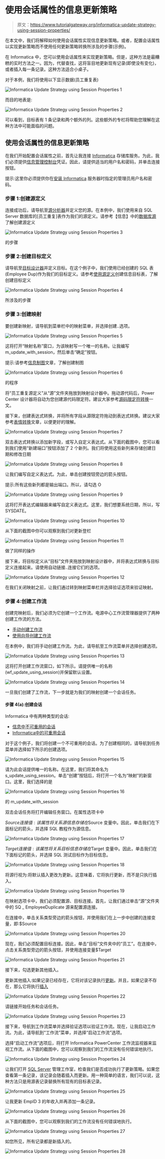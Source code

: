 # 使用会话属性的信息更新策略

> 原文：<https://www.tutorialgateway.org/informatica-update-strategy-using-session-properties/>

在本文中，我们将解释如何使用会话属性实现信息更新策略。或者，配置会话属性以实现更新策略而不使用任何更新策略转换所涉及的步骤(示例)。

在 Informatica 中，您可以使用会话属性来实现更新策略。但是，这种方法是最糟糕的实时方法之一。因为，代替查找，这将盲目地更新现有记录(即使没有变化)，或者插入每一条记录。这种方法适合小桌子。

对于本例，我们将使用以下显示数据(员工重复表)

![Informatica Update Strategy using Session Properties 1](img/221f4563db290e2fec7ab59d56d95e7e.png)

而目的地表是:

![Informatica Update Strategy using Session Properties 2](img/130b28fc3cdf96b870678092c140e12c.png)

可以看到，目标表有 1 条记录和两个额外的列。这些额外的专栏将帮助您理解在这种方法中可能面临的问题。

## 使用会话属性的信息更新策略

在我们开始配置会话属性之前，首先让我连接 [Informatica](https://www.tutorialgateway.org/informatica/) 存储库服务。为此，我们必须提供[信息管理控制台](https://www.tutorialgateway.org/informatica-admin-console/)凭证。因此，请提供适当的用户名和密码，并单击连接按钮。

提示:这里你必须提供你在[安装 Informatica](https://www.tutorialgateway.org/how-to-install-informatica/) 服务器时指定的管理员用户名和密码。

### 步骤 1:创建源定义

连接成功后，请导航至[源分析器](https://www.tutorialgateway.org/informatica-source-analyzer/)并定义您的源。在本例中，我们使用来自 SQL Server 数据库的[员工重复]表作为我们的源定义。请参考【信息】中的[数据库源](https://www.tutorialgateway.org/database-source-in-informatica/)了解创建源定义

![Informatica Update Strategy using Session Properties 3](img/4faa8b80ede3531846434521cd3eebfe.png)

的步骤

### 步骤 2:创建目标定义

请导航至[目标设计器](https://www.tutorialgateway.org/target-designer-in-informatica/)并定义目标。在这个例子中，我们使用已经创建的 SQL 表(Employee Dup)作为我们的目标定义。请参考[使用源定义](https://www.tutorialgateway.org/create-informatica-target-table-using-source-definition/)创建信息目标表，了解创建目标定义

![Informatica Update Strategy using Session Properties 4](img/0f04a06ec816fc55039bfb8557c697f0.png)

所涉及的步骤

### 步骤 3:创建映射

要创建新映射，请导航到菜单栏中的映射菜单，并选择创建..选项。

![Informatica Update Strategy using Session Properties 5](img/7219c49e9a52806c6dd9089e038613d2.png)

这将打开“映射名称”窗口，为该映射写一个唯一的名称。让我编写 m_update_with_session，然后单击“确定”按钮。

提示:请参考[信息制图](https://www.tutorialgateway.org/informatica-mapping/)文章，了解创建制图

![Informatica Update Strategy using Session Properties 6](img/4003f385f3c9b70105efe77e3631e94f.png)

的程序

将“员工重复源定义”从“源”文件夹拖放到映射设计器中。拖动源代码后，Power Center 设计器将自动为您创建源代码限定符。建议大家参考[源码限定符转换](https://www.tutorialgateway.org/source-qualifier-transformation-in-informatica/)一文。

接下来，创建表达式转换，并将所有字段从源限定符拖动到表达式转换。建议大家参考[表情转换](https://www.tutorialgateway.org/expression-transformation-in-informatica/)文章，以便更好的理解。

![Informatica Update Strategy using Session Properties 7](img/484779fc4570f1cb28f6a6a57c5c4076.png)

双击表达式转换以添加新字段，或写入自定义表达式。从下面的截图中，您可以看到我们使用“新建端口”按钮添加了 2 个新列。我们将使用这些新列来存储创建日期和修改日期

![Informatica Update Strategy using Session Properties 8](img/b4a3de16988baa396ce4006c77765b98.png)

让我们编写自定义表达式。为此，单击创建按钮旁边的箭头按钮。

提示:所有这些新列都是输出端口。所以，请勾选 O

![Informatica Update Strategy using Session Properties 9](img/35ea3ddf9abc240d866291ead4372ff7.png)

这将打开表达式编辑器来编写自定义表达式。这里，我们想要系统日期，所以，写 SYSDATE。

![Informatica Update Strategy using Session Properties 10](img/a0b5f0684fb799b28334b60bc230b0b3.png)

从下面的截图中你可以观察到我们对更新登栏

![Informatica Update Strategy using Session Properties 11](img/ced5b2962b1a9a12dad828b590bc4317.png)

做了同样的操作

接下来，将目标定义从“目标”文件夹拖放到映射设计器中，并将表达式转换与目标定义连接起来。请使用自动链接..连接它们的选项。

![Informatica Update Strategy using Session Properties 12](img/886fb3e6af1efd7ac2dd9ae3d92bf6ce.png)

在我们关闭映射之前，让我们通过转到映射菜单栏并选择验证选项来验证映射。

### 步骤 4:创建工作流

创建完映射后，我们必须为它创建一个工作流。电源中心工作流管理器提供了两种创建工作流的方法。

*   [手动创建工作流](https://www.tutorialgateway.org/informatica-workflow/)
*   [使用向导创建工作流](https://www.tutorialgateway.org/informatica-workflow-using-wizard/)

在本例中，我们将手动创建工作流。为此，请导航至工作流菜单并选择创建选项。

![Informatica Update Strategy using Session Properties 13](img/1286a448752ab939fc3c5d538c930fc1.png)

这将打开创建工作流窗口，如下所示。请提供唯一的名称(wf_update_using_session)并保留默认设置。

![Informatica Update Strategy using Session Properties 14](img/2f3e706201dfcff31d4795a8759683aa.png)

一旦我们创建了工作流，下一步就是为我们的映射创建一个会话任务。

#### 步骤 4(a):创建会话

Informatica 中有两种类型的会话:

*   [信息中不可重用的会话](https://www.tutorialgateway.org/session-in-informatica/)
*   [Informatica中的可重用会话](https://www.tutorialgateway.org/reusable-session-in-informatica/)

对于这个例子，我们将创建一个不可重用的会话。为了创建相同的，请导航到任务菜单并选择如下所示的创建选项。

![Informatica Update Strategy using Session Properties 15](img/67cf404fc9381ad3df2d673189913abe.png)

请为此会话提供唯一的名称。在这里，我们将其命名为 s_update_using_session。单击“创建”按钮后，将打开一个名为“映射”的新窗口。这里，我们选择的是

![Informatica Update Strategy using Session Properties 16](img/082fac89dce5ad392179b9533921ffe2.png)

的 m_update_with_session

双击会话任务将打开编辑任务窗口。在属性选项卡中

$Source 连接值:该属性将关系源信息存储在$Source 变量中。因此，单击我们在下面标记的箭头，并选择 SQL 教程作为源信息。

![Informatica Update Strategy using Session Properties 17](img/7ba7e203c9ca1db2228e2c3aac024a3d.png)

$Target 连接值:该属性将关系目标信息存储在$Target 变量中。因此，单击我们在下面标记的箭头，并选择 SQL 测试目标作为目标信息。

![Informatica Update Strategy using Session Properties 18](img/6d4818492e99c77b55d358b4a3369099.png)

将源行视为:将默认插入更改为更新。这意味着，它将执行更新，而不是只执行插入。

![Informatica Update Strategy using Session Properties 19](img/a2f532bb175e9c90981fae7a6b884d11.png)

在映射选项卡中，我们必须配置源、目标连接。首先，让我们通过单击“源”文件夹中的 SQ _ EmployeeDuplicate 源来配置源连接。

在连接中，单击关系类型旁边的箭头按钮，并使用我们在上一步中创建的连接变量，即:$Source

![Informatica Update Strategy using Session Properties 20](img/e6572e40fa6525a9f9dd50387771a8a0.png)

现在，我们必须配置目标连接。因此，单击“目标”文件夹中的“员工”。在连接中，点击关系类型旁边的箭头按钮，并使用连接变量$Target

![Informatica Update Strategy using Session Properties 21](img/35b28bcf379d2c0839350bc127c9bc34.png)

接下来，勾选更新其他插入。

更新其他插入:如果记录已经存在，它将对该记录执行[更新](https://www.tutorialgateway.org/sql-update-statement/)。并且，如果记录不存在，那么它将执行[插入](https://www.tutorialgateway.org/sql-insert-statement/)

![Informatica Update Strategy using Session Properties 22](img/a0b20aa6b8b90a2a9f3b143e3f95f9c9.png)

请链接开始任务和会话任务。

![Informatica Update Strategy using Session Properties 23](img/83828322c51302bab5cc2b7b5da55bb1.png)

接下来，导航到工作流菜单并选择验证选项以验证工作流。现在，让我启动工作流。为此，请导航到“工作流”菜单，并选择“启动工作流”选项。

选择“启动工作流”选项后，将打开 Informatica PowerCenter 工作流监视器来监视工作流。从下面的截图中，您可以观察到我们的工作流没有任何错误地执行。

![Informatica Update Strategy using Session Properties 24](img/20c51202383a696ed01fdc88d17c9332.png)

让我们打开 [SQL Server](https://www.tutorialgateway.org/sql/) 管理工作室，检查我们是否成功执行了更新策略。如果您查看第一条记录，该记录会随着插入而更新。用一种简单的语言，我们可以说，这种方法只是用源表记录替换所有现有的目标表记录。

![Informatica Update Strategy using Session Properties 25](img/fdb04c4abe87e23b7ae5529da20ee627.png)

让我更新 EmpID 3 的年收入并再添加一条记录。

![Informatica Update Strategy using Session Properties 26](img/0732370522f437682e9876044de655c1.png)

从下面的截图中，您可以观察到我们的工作流没有任何错误地执行。

![Informatica Update Strategy using Session Properties 27](img/a0b52614cd134764e68e389cacd8d62e.png)

如您所见，所有记录都是新插入的。

![Informatica Update Strategy using Session Properties 28](img/6e28da0c61416d9a110b20abc44c4b38.png)
